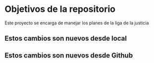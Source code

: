 # Objetivos de la repositorio

Este proyecto se encarga de manejar los planes de la liga de la justicia


## Estos cambios son nuevos desde local
## Estos cambios son nuevos desde Github
 